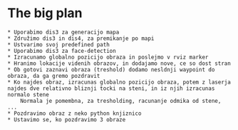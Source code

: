 # The big plan
	* Uporabimo dis3 za generacijo mapa
	* Združimo dis3 in dis4, za premikanje po mapi
	* Ustvarimo svoj predefined path
	* Uporabimo dis3 za face-detection
	* Izracunamo globalno pozicijo obraza in poslejmo v rviz marker
	* Hranimo lokacije videnih obrazov, in dodajamo nove, ce so dost stran
	* Ob gotovi zaznavi obraza (treshold) dodamo nesldnji waypoint do obraza, da ga gremo pozdravit
	* Ko najdes obraz, izracunas globalno pozicijo obraza, potem z laserja najdes dve relativno bliznji tocki na steni, in iz njih izracunas normalo stene
		Normala je pomembna, za tresholding, racunanje odmika od stene, ...
	* Pozdravimo obraz z neko python knjiznico
	* Ustavimo se, ko pozdravimo 3 obraze
	
